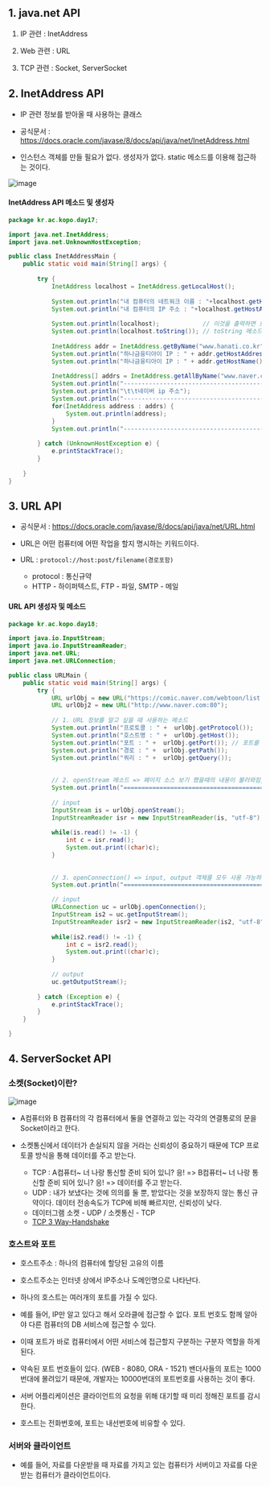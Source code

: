 
## 1. java.net API

1. IP 관련 : InetAddress

2. Web 관련 : URL

3. TCP 관련 : Socket, ServerSocket


## 2. InetAddress API

- IP 관련 정보를 받아올 때 사용하는 클래스

- 공식문서 : https://docs.oracle.com/javase/8/docs/api/java/net/InetAddress.html

- 인스턴스 객체를 만들 필요가 없다. 생성자가 없다. static 메소드를 이용해 접근하는 것이다. 

![image](https://user-images.githubusercontent.com/77392444/119456056-3a304f80-bd75-11eb-8a53-f487a7fbb06b.png)



#### InetAddress API 메소드 및 생성자

```java
package kr.ac.kopo.day17;

import java.net.InetAddress;
import java.net.UnknownHostException;

public class InetAddressMain {
	public static void main(String[] args) {
		
		try {
			InetAddress localhost = InetAddress.getLocalHost();
			
			System.out.println("내 컴퓨터의 네트워크 이름 : "+localhost.getHostName());
			System.out.println("내 컴퓨터의 IP 주소 : "+localhost.getHostAddress());
			
			System.out.println(localhost); 			  // 이것을 출력하면 호스트네임과 호스트주소가 둘 다 출력되는 이유는?
			System.out.println(localhost.toString()); // toString 메소드를 오버라이딩해서 둘 다 출력하도록 정의했기 때문이다.
			
			InetAddress addr = InetAddress.getByName("www.hanati.co.kr");
			System.out.println("하나금융티아이 IP : " + addr.getHostAddress());
			System.out.println("하나금융티아이 IP : " + addr.getHostName());
			
			InetAddress[] addrs = InetAddress.getAllByName("www.naver.com");
			System.out.println("------------------------------------------");
			System.out.println("\t\t네이버 ip 주소");
			System.out.println("------------------------------------------");
			for(InetAddress address : addrs) {
				System.out.println(address);
			}
			System.out.println("------------------------------------------");
			
		} catch (UnknownHostException e) {
			e.printStackTrace();
		}
		
	}
}
```

## 3. URL API

- 공식문서 : https://docs.oracle.com/javase/8/docs/api/java/net/URL.html

- URL은 어떤 컴퓨터에 어떤 작업을 할지 명시하는 키워드이다. 

- URL : `protocol://host:post/filename(경로포함)`
  - protocol : 통신규약
  - HTTP - 하이퍼텍스트, FTP - 파일, SMTP - 메일

#### URL API 생성자 및 메소드

```java
package kr.ac.kopo.day18;

import java.io.InputStream;
import java.io.InputStreamReader;
import java.net.URL;
import java.net.URLConnection;

public class URLMain {
	public static void main(String[] args) {
		try {
			URL urlObj = new URL("https://comic.naver.com/webtoon/list.nhn?titleId=670143&weekday=wed");
			URL urlObj2 = new URL("http://www.naver.com:80");
			
			// 1. URL 정보를 알고 싶을 때 사용하는 메소드
			System.out.println("프로토콜 : " +  urlObj.getProtocol());
			System.out.println("호스트명 : " +  urlObj.getHost());
			System.out.println("포트 : " +  urlObj.getPort()); // 포트를 명시하지 않으면 -1로 인식
			System.out.println("경로 : " +  urlObj.getPath());
			System.out.println("쿼리 : " +  urlObj.getQuery());
			
			
			// 2. openStream 메소드 => 페이지 소스 보기 했을때의 내용이 불러와짐, input만 가능하다
			System.out.println("===================================================================");
			
			// input
			InputStream is = urlObj.openStream();
			InputStreamReader isr = new InputStreamReader(is, "utf-8"); // 한글이 깨지지 않도록 바이트스트림을 문자스트림으로 받는 필터
 			
			while(is.read() != -1) {
				int c = isr.read();
				System.out.print((char)c);
			}
			
			
			// 3. openConnection() => input, output 객체를 모두 사용 가능하다.
			System.out.println("===================================================================");

			// input
			URLConnection uc = urlObj.openConnection();
			InputStream is2 = uc.getInputStream();
			InputStreamReader isr2 = new InputStreamReader(is2, "utf-8"); // 한글이 깨지지 않도록 바이트스트림을 문자스트림으로 받는 필터
 			
			while(is2.read() != -1) {
				int c = isr2.read();
				System.out.print((char)c);
			}
			
			// output
			uc.getOutputStream();
			
		} catch (Exception e) {
			e.printStackTrace();
		}
	}

}
```


## 4. ServerSocket API


### 소켓(Socket)이란?

![image](https://user-images.githubusercontent.com/77392444/119587900-9b563280-be0a-11eb-9367-e212a097ae76.png)


- A컴퓨터와 B 컴퓨터의 각 컴퓨터에서 둘을 연결하고 있는 각각의 연결통로의 문을 Socket이라고 한다. 

- 소켓통신에서 데이터가 손실되지 않을 거라는 신뢰성이 중요하기 때문에 TCP 프로토콜 방식을 통해 데이터를 주고 받는다.

  - TCP : A컴퓨터~ 너 나랑 통신할 준비 되어 있니? 응! => B컴퓨터~ 너 나랑 통신할 준비 되어 있니? 응! => 데이터를 주고 받는다.
  - UDP : 내가 보냈다는 것에 의의를 둘 뿐, 받았다는 것을 보장하지 않는 통신 규약이다. 데이터 전송속도가 TCP에 비해 빠르지만, 신뢰성이 낮다.
  - 데이터그램 소켓 - UDP / 소켓통신 - TCP
  - [TCP 3 Way-Handshake](https://sleepyeyes.tistory.com/4)

### 호스트와 포트

- 호스트주소 : 하나의 컴퓨터에 할당된 고유의 이름

- 호스트주소는 인터넷 상에서 IP주소나 도메인명으로 나타난다.

- 하나의 호스트는 여러개의 포트를 가질 수 있다. 

- 예를 들어, IP만 알고 있다고 해서 오라클에 접근할 수 없다. 포트 번호도 함께 알아야 다른 컴퓨터의 DB 서비스에 접근할 수 있다.

- 이때 포트가 바로 컴퓨터에서 어떤 서비스에 접근할지 구분하는 구분자 역할을 하게 된다. 

- 약속된 포트 번호들이 있다. (WEB - 8080, ORA - 1521) 밴더사들의 포트는 1000번대에 몰려있기 때문에, 개발자는 10000번대의 포트번호를 사용하는 것이 좋다. 

- 서버 어플리케이션은 클라이언트의 요청을 위해 대기할 때 미리 정해진 포트를 감시한다.

- 호스트는 전화번호에, 포트는 내선번호에 비유할 수 있다.

### 서버와 클라이언트

- 예를 들어, 자료를 다운받을 때 자료를 가지고 있는 컴퓨터가 서버이고 자료를 다운받는 컴퓨터가 클라이언트이다. 
